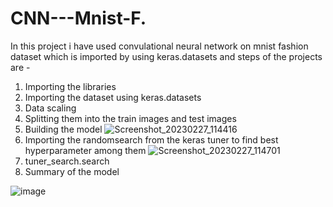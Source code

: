 # CNN---Mnist-F.
In this project i have used convulational neural network on mnist fashion dataset which is imported by using keras.datasets and steps of the projects are -
1. Importing the libraries
2. Importing the dataset using keras.datasets
3. Data scaling
4. Splitting them into the train images and test images
5. Building the model
![Screenshot_20230227_114416](https://user-images.githubusercontent.com/78349737/221648577-cd0d9bbb-7ab9-440f-aa31-84405e53533c.png)
6. Importing the randomsearch from the keras tuner to find best hyperparameter among them
![Screenshot_20230227_114701](https://user-images.githubusercontent.com/78349737/221649120-291e6718-c5d9-45a8-a908-b870eee24337.png)
7. tuner_search.search
8. Summary of the model


![image](https://user-images.githubusercontent.com/78349737/221661722-85575cf7-3e33-48c9-ac50-e4244bd0960f.png)
